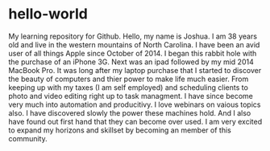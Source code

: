 # hello-world
My learning repository for Github. 
Hello, my name is Joshua. I am 38 years old and live in the western mountains of North Carolina. I have been an avid user of all things Apple since October of 2014. I began this rabbit hole with the purchase of an iPhone 3G. Next was an ipad followed by my mid 2014 MacBook Pro. It was long after my laptop purchase that I started to discover the beauty of computers and thier power to make life much easier. From keeping up with my taxes (I am self employed) and scheduling clients to photo and video editing right up to task managment. I have since become very much into automation and producitivy. I love webinars on vaious topics also. I have discovered slowly the power these machines hold. And I also have found out first hand that they can become over used. I am very excited to expand my horizons and skillset by becoming an member of this community.
